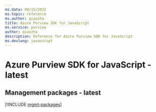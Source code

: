 ```yaml
---
ms.data: 09/15/2022
ms.topic: reference
ms.author: qiaozha
title: Azure Purview SDK for JavaScript
ms.service: purview
author: qiaozha
description: Reference for Azure Purview SDK for JavaScript
ms.devlang: javascript
---
```

# Azure Purview SDK for JavaScript - latest

## Management packages - latest
[!INCLUDE [mgmt-packages](purview-mgmt-index.md)]